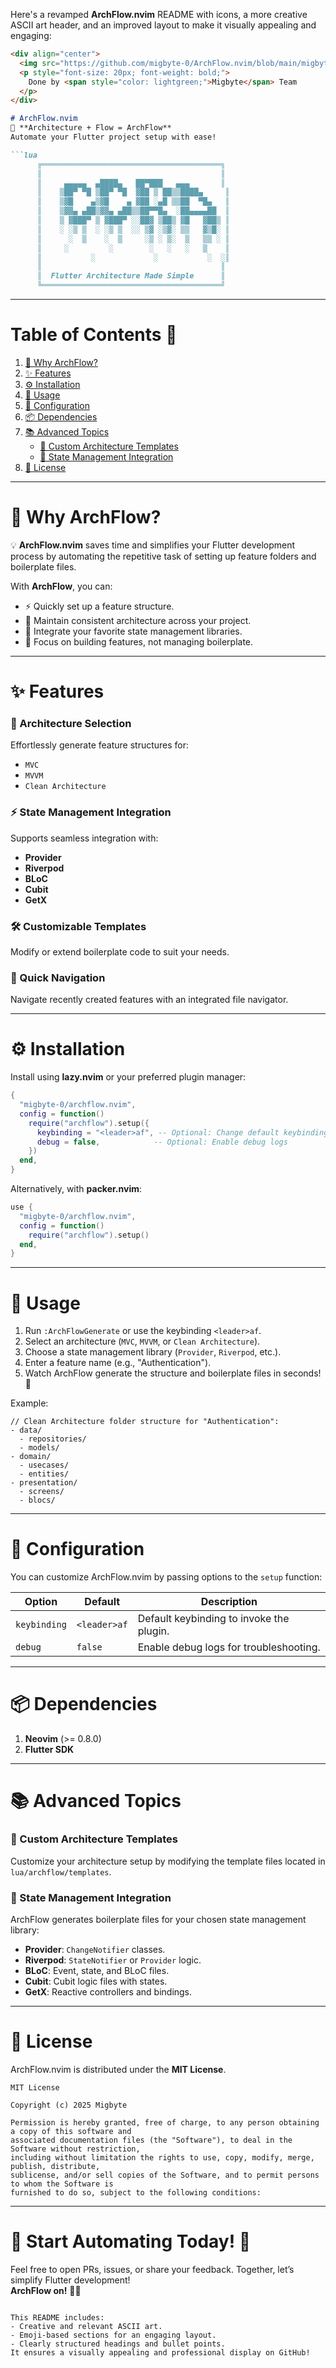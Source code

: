 
Here's a revamped **ArchFlow.nvim** README with icons, a more creative ASCII art header, and an improved layout to make it visually appealing and engaging:

```markdown
<div align="center">
  <img src="https://github.com/migbyte-0/ArchFlow.nvim/blob/main/migbyte.svg" alt="ArchFlow by Migbyte" width="250" />
  <p style="font-size: 20px; font-weight: bold;">
    Done by <span style="color: lightgreen;">Migbyte</span> Team
  </p>
</div>

# ArchFlow.nvim  
🚀 **Architecture + Flow = ArchFlow**  
Automate your Flutter project setup with ease!

```lua
      ╔════════════════════════════════════════╗
      ║                                        ║
      ║     ▄▄▄▄▄  ▄████▄   ██▀███   ▄▄▄       ║
      ║    ▒██▀ ▀█ ▒██▀ ▀█  ▓██ ▒ ██▒▒████▄     ║
      ║    ▒▓█    ▄▒▓█    ▄ ▓██ ░▄█ ▒▒██  ▀█▄   ║
      ║    ▒▓▓▄ ▄██▒▓▓▄ ▄██▒▒██▀▀█▄  ░██▄▄▄▄██  ║
      ║    ▒ ▓███▀ ▒ ▓███▀ ░░██▓ ▒██▒ ▓█   ▓██▒ ║
      ║    ░ ░▒ ▒  ░ ░▒ ▒  ░░ ▒▓ ░▒▓░ ▒▒   ▓▒█░ ║
      ║      ░  ▒    ░  ▒     ░▒ ░ ▒░  ▒   ▒▒ ░ ║
      ║     ░         ░        ░   ░   ░   ▒    ║
      ║           ░             ░           ░  ░║
      ║                                        ║
      ║  Flutter Architecture Made Simple      ║
      ╚════════════════════════════════════════╝
```

---

# Table of Contents 📜  
1. [🌟 Why ArchFlow?](#why-archflow)  
2. [✨ Features](#features)  
3. [⚙️ Installation](#installation)  
4. [🚀 Usage](#usage)  
5. [🔧 Configuration](#configuration)  
6. [📦 Dependencies](#dependencies)  
7. [📚 Advanced Topics](#advanced-topics)  
   * [📂 Custom Architecture Templates](#custom-architecture-templates)  
   * [🔌 State Management Integration](#state-management-integration)  
8. [📜 License](#license)  

---

# 🌟 Why ArchFlow?

💡 **ArchFlow.nvim** saves time and simplifies your Flutter development process by automating the repetitive task of setting up feature folders and boilerplate files. 

With **ArchFlow**, you can:  
- ⚡ Quickly set up a feature structure.  
- 📏 Maintain consistent architecture across your project.  
- 🌟 Integrate your favorite state management libraries.  
- 🚀 Focus on building features, not managing boilerplate.

---

# ✨ Features

### **📂 Architecture Selection**
Effortlessly generate feature structures for:  
   - `MVC`  
   - `MVVM`  
   - `Clean Architecture`

### **⚡ State Management Integration**
Supports seamless integration with:  
   - **Provider**  
   - **Riverpod**  
   - **BLoC**  
   - **Cubit**  
   - **GetX**

### **🛠 Customizable Templates**
Modify or extend boilerplate code to suit your needs.

### **📁 Quick Navigation**
Navigate recently created features with an integrated file navigator.

---

# ⚙️ Installation

Install using **lazy.nvim** or your preferred plugin manager:

```lua
{
  "migbyte-0/archflow.nvim",
  config = function()
    require("archflow").setup({
      keybinding = "<leader>af", -- Optional: Change default keybinding
      debug = false,            -- Optional: Enable debug logs
    })
  end,
}
```

Alternatively, with **packer.nvim**:

```lua
use {
  "migbyte-0/archflow.nvim",
  config = function()
    require("archflow").setup()
  end,
}
```

---

# 🚀 Usage

1. Run `:ArchFlowGenerate` or use the keybinding `<leader>af`.  
2. Select an architecture (`MVC`, `MVVM`, or `Clean Architecture`).  
3. Choose a state management library (`Provider`, `Riverpod`, etc.).  
4. Enter a feature name (e.g., "Authentication").  
5. Watch ArchFlow generate the structure and boilerplate files in seconds! 🎉  

Example:  
```plaintext
// Clean Architecture folder structure for "Authentication":
- data/
  - repositories/
  - models/
- domain/
  - usecases/
  - entities/
- presentation/
  - screens/
  - blocs/
```

---

# 🔧 Configuration

You can customize ArchFlow.nvim by passing options to the `setup` function:

| Option         | Default        | Description                                                |
|----------------|----------------|------------------------------------------------------------|
| `keybinding`   | `<leader>af`   | Default keybinding to invoke the plugin.                  |
| `debug`        | `false`        | Enable debug logs for troubleshooting.                    |

---

# 📦 Dependencies

1. **Neovim** (>= 0.8.0)  
2. **Flutter SDK**  

---

# 📚 Advanced Topics

### 📂 Custom Architecture Templates

Customize your architecture setup by modifying the template files located in `lua/archflow/templates`.

### 🔌 State Management Integration

ArchFlow generates boilerplate files for your chosen state management library:  
   - **Provider**: `ChangeNotifier` classes.  
   - **Riverpod**: `StateNotifier` or `Provider` logic.  
   - **BLoC**: Event, state, and BLoC files.  
   - **Cubit**: Cubit logic files with states.  
   - **GetX**: Reactive controllers and bindings.  

---

# 📜 License

ArchFlow.nvim is distributed under the **MIT License**.  

```vbnet
MIT License

Copyright (c) 2025 Migbyte

Permission is hereby granted, free of charge, to any person obtaining a copy of this software and 
associated documentation files (the "Software"), to deal in the Software without restriction, 
including without limitation the rights to use, copy, modify, merge, publish, distribute, 
sublicense, and/or sell copies of the Software, and to permit persons to whom the Software is 
furnished to do so, subject to the following conditions:
```

---

# 🌟 Start Automating Today! 🚀  

Feel free to open PRs, issues, or share your feedback. Together, let’s simplify Flutter development!  
**ArchFlow on!** 🎨✨  
``` 

This README includes:  
- Creative and relevant ASCII art.  
- Emoji-based sections for an engaging layout.  
- Clearly structured headings and bullet points.  
It ensures a visually appealing and professional display on GitHub!
